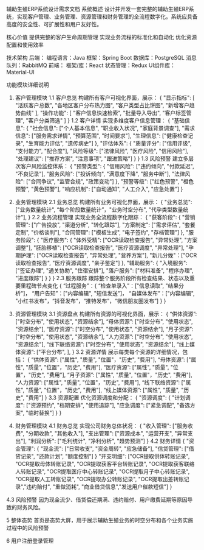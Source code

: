 辅助生殖ERP系统设计需求文档
系统概述
设计并开发一套完整的辅助生殖ERP系统，实现客户管理、业务管理、资源管理和财务管理的全流程数字化。系统应具备高度的安全性、可扩展性和用户友好性。

核心价值
提供完整的客户生命周期管理
实现业务流程的标准化和自动化
优化资源配置和使用效率


技术架构
    后端：
        编程语言：Java
        框架：Spring Boot
        数据库：PostgreSQL
        消息队列：RabbitMQ
    前端：
        框架/库：React
        状态管理：Redux
        UI组件库：Material-UI

功能模块详细说明
1. 客户管理模块
1.1 客户总览
构建所有客户可视化界面，展示：
{
  "显示指标": [
    "活跃客户总数",
    "各地区客户分布热力图",
    "客户类型占比饼图",
    "新增客户趋势曲线"
  ],
  "操作功能": [
    "客户信息快速检索",
    "批量导入导出",
    "客户标签管理",
    "客户分类筛选"
  ]
}
1.2 客户详情
实现多维度客户信息管理：
{
  "基础信息": {
    "社会信息": ["个人基本信息", "职业收入状况", "家庭背景调查"],
    "需求信息": ["服务需求详情", "预算范围", "时间要求"],
    "生理信息": ["健康检查记录", "生育能力评估", "遗传病史"]
  },
  "评估体系": {
    "质量评分": ["信用评级", "支付能力", "配合度"],
    "风险等级": ["法律风险", "医疗风险", "信用风险"],
    "处理建议": ["推荐方案", "注意事项", "跟进策略"]
  }
}
1.3 风险预警
建立多层次客户风险监控体系：
{
  "预警类型": {
    "信用风险": ["违约倾向", "付款延迟", "不良记录"],
    "服务风险": ["投诉倾向", "满意度下降", "服务中断"],
    "法律风险": ["合同争议", "监管合规", "政策变动"]
  },
  "预警等级": ["红色预警", "橙色预警", "黄色预警"],
  "响应机制": ["自动通知", "人工介入", "应急处置"]
}

2. 业务管理模块
2.1 业务总览
构建所有业务可视化界面，展示：
{
  "业务总览": ["业务数量统计", “每个阶段数量统计”，"业务时空分布", "代孕类型数量统计"],
}
2.2 业务流程管理
实现业务全流程数字化跟踪：
{
  "获客阶段": {
    "营销管理": ["广告投放", "渠道分析", "转化跟踪"],
    "方案制定": ["需求评估", "套餐定制", "价格谈判"],
    "合同管理": ["模板生成", "电子签约", "存档管理"]
  },
  "服务阶段": {
    "医疗服务": {
      "体外受精": ["OCR读取检查报告", "异常处理", "方案调整"],
      "胚胎移植": ["OCR读取检查报告", "医疗资源调度", "异常处理"],
      "孕期护理": ["OCR读取检查报告", "异常处理", "营养方案"],
      "新儿分娩"：["OCR读取检查报告", "医疗资源调度", "亲子鉴定"]
    },
    "辅助服务": {
      "入境服务": ["签证办理", "通关协助", "住宿安排"],
      "落户服务": ["材料准备", "程序办理", "进度跟踪"]
    }
  }
}
2.3 服务跟踪
跟踪整个服务阶段所有检查结果、状态以及重要里程碑节点变化
{
    “过程服务”：{
    “检查单录入”：["信息读取", "结果分析"]，
    “用户告知”：["内容编辑", "短信发送"]，
    “自媒体发布”：["内容编辑", "小红书发布"，“抖音发布”，“推特发布”，“微信朋友圈发布”]
    }
}

3. 资源管理模块
3.1 资源盘点
构建所有资源的可视化界面，展示：
{
    “供体资源”: ["时空分布", "使用状态", "资源结余"],
    “母体资源”: ["时空分布", "使用状态", "资源结余"],
    “医疗资源”: ["时空分布", "使用状态", "资源结余"],
    “月子资源”: ["时空分布", "使用状态", "资源结余"],
    “人力资源”: ["时空分布", "使用状态", "资源结余"],
    “线下联络资源”: ["时空分布", "使用状态", "资源结余"],
    “线上媒体资源”: ["平台分布", ],
}
3.2 资源详情
展示每类每个资源的详细情况，包括：
{
    “供体资源”: ["属性", "质量", "位置"，"历史", "费用"],
    “母体资源”: ["属性", "质量", "位置"，"历史", "费用"],
    “医疗资源”: ["属性", "质量", "位置"，"历史", "费用"],
    “月子资源”: ["属性", "质量", "位置"，"历史", "费用"],
    “人力资源”: ["属性", "质量", "位置"，"历史", "费用"],
    “线下联络资源”: ["属性", "质量", "位置"，"历史", "费用"],
    “线上媒体资源”: ["属性", "质量", "历史", "费用"]
}
3.3 资源配置
优化资源调度和分配：
{
  "资源调度": {
    "计划调度": ["资源预约", "档期安排", "使用追踪"],
    "应急调度": ["紧急调配", "备选方案", "临时替换"]
  }
}

4. 财务管理模块
4.1 财务总览
实现公司财务总体状况：
{
    "收入管理": ["服务收费", "分期收款", "其他收入"],
    "支出管理": ["资源成本", "运营开支", "异常支出"],
    "利润分析": ["毛利统计", "净利分析", "趋势预测"]
}
4.2 财务详情
{
  "资金管理": {
    "现金流": ["日常收支", "资金周转", "应急储备"],
    "信贷管理": ["借贷记录", "还款计划", "额度控制"]
  }
  "开支明细": ["OCR提取供体转账记录", "OCR提取母体转账记录", "OCR提取获客平台转账记录", "OCR提取获客联络人转账记录", "OCR提取医疗中心转账记录", "OCR提取月子中心转账记录", "OCR提取人工转账记录", "OCR提取办公转账记录", "OCR提取出差转账记录","违约赔付", "重做消耗", "商业借贷信息","发送用户催款短信"]
}

4.3 风险预警
因为现金流少、借贷偿还期满、违约赔付、用户缴费延期等原因导致的财务风险。


5 整体态势
首页是态势大屏，用于展示辅助生殖业务的时空分布和各个业务实施过程中的风险预警

6 用户注册登录管理

